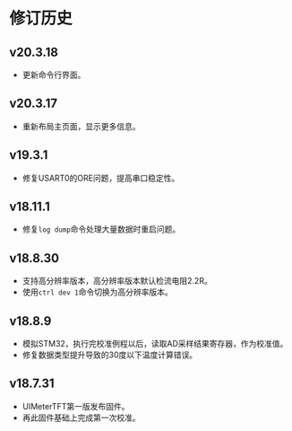 # 修订历史

## v20.3.18

- 更新命令行界面。

## v20.3.17

- 重新布局主页面，显示更多信息。

## v19.3.1

- 修复USART0的ORE问题，提高串口稳定性。

## v18.11.1

- 修复`log dump`命令处理大量数据时重启问题。

## v18.8.30

- 支持高分辨率版本，高分辨率版本默认检流电阻2.2R。
- 使用`ctrl dev 1`命令切换为高分辨率版本。

## v18.8.9

- 模拟STM32，执行完校准例程以后，读取AD采样结果寄存器，作为校准值。
- 修复数据类型提升导致的30度以下温度计算错误。

## v18.7.31

- UIMeterTFT第一版发布固件。
- 再此固件基础上完成第一次校准。
